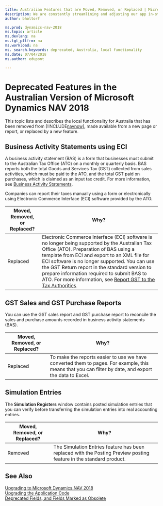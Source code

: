 ```yaml
---
title: Australian Features that are Moved, Removed, or Replaced | Microsoft Docs
description: We are constantly streamlining and adjusting our app in-step with market developments. Read about the features for Australia that we have moved, removed, or replaced.
author: bholtorf

ms.prod: dynamics-nav-2018
ms.topic: article
ms.devlang: na
ms.tgt_pltfrm: na
ms.workload: na
ms. search.keywords: deprecated, Australia, local functionality
ms.date: 07/04/2018
ms.author: edupont

---
```


# Deprecated Features in the Australian Version of Microsoft Dynamics NAV 2018
This topic lists and describes the local functionality for Australia that has been removed from [!INCLUDE[navnow](includes/navnow_md.md)], made available from a new page or report, or replaced by a new feature.

## Business Activity Statements using ECI
A business activity statement (BAS) is a form that businesses must submit to the Australian Tax Office (ATO) on a monthly or quarterly basis. BAS reports both the total Goods and Services Tax (GST) collected from sales activities, which must be paid to the ATO, and the total GST paid on purchases, which is claimed as an input tax credit. For more information, see [Business Activity Statements](/dynamics-nav-app/localfunctionality/australia/business-activity-statements).

Companies can report their taxes manually using a form or electronically using Electronic Commerce Interface (ECI) software provided by the ATO.

|Moved, Removed, or Replaced?|Why?|
|----|----|
|Replaced|Electronic Commerce Interface (ECI) software is no longer being supported by the Australian Tax Office (ATO). Preparation of BAS using a template from ECI and export to an XML file for ECI software is no longer supported. You can use the GST Return report in the standard version to prepare information required to submit BAS to ATO. For more information, see [Report GST to the Tax Authorities](/business-central/finance-how-report-vat).|

## GST Sales and GST Purchase Reports
You can use the GST sales report and GST purchase report to reconcile the sales and purchase amounts recorded in business activity statements (BAS).

|Moved, Removed, or Replaced?|Why?|
|----|----|
|Replaced| To make the reports easier to use we have converted them to pages. For example, this means that you can filter by date, and export the data to Excel.  |



## Simulation Entries
The **Simulation Registers** window contains posted simulation entries that you can verify before transferring the simulation entries into real accounting entries.

|Moved, Removed, or Replaced?|Why?|
|----|----|
|Removed|The Simulation Entries feature has been replaced with the Posting Preview posting feature in the standard product.|

## See Also
[Upgrading to Microsoft Dynamics NAV 2018](upgrading-to-microsoft-dynamics-nav.md)  
[Upgrading the Application Code](upgrading-the-application-code.md)  
[Deprecated Fields, and Fields Marked as Obsolete](deprecated-fields.md)
